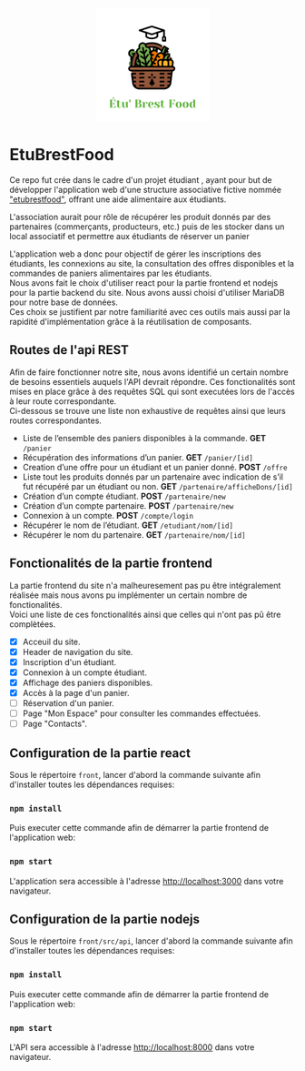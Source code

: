 <p align="center">
  <img src="/front/src/logo.png" alt="Logo EtuBrestFood"  width="200"/>
</p>

# EtuBrestFood
  
Ce repo fut crée dans le cadre d'un projet étudiant , ayant pour but de développer l'application web d'une structure associative fictive nommée ["etubrestfood"](https://drive.google.com/file/d/1w0TKgJDsoypoLU_sBQp5gMMxhfLh0LV2/view?usp=sharing), offrant une aide alimentaire aux étudiants.

L'association aurait pour rôle de récupérer les produit donnés par des partenaires (commerçants, producteurs, etc.) puis de les stocker dans un local associatif et permettre aux étudiants de réserver un panier 

L'application web a donc pour objectif de gérer les inscriptions des étudiants, les connexions au site, la consultation des offres disponibles et la commandes de paniers alimentaires par les étudiants.\
Nous avons fait le choix d'utiliser react pour la partie frontend et nodejs pour la partie backend du site.
Nous avons aussi choisi d'utiliser MariaDB pour notre base de données.\
Ces choix se justifient par notre familiarité avec ces outils mais aussi par la rapidité d'implémentation grâce à la réutilisation de composants.

## Routes de l'api REST

Afin de faire fonctionner notre site, nous avons identifié un certain nombre de besoins essentiels auquels l'API devrait répondre. Ces fonctionalités sont mises en place grâce à des requêtes SQL qui sont executées lors de l'accès à leur route correspondante.\
Ci-dessous se trouve une liste non exhaustive de requêtes ainsi que leurs routes correspondantes.

* Liste de l’ensemble des paniers disponibles à la commande.     <b>GET</b> `/panier`
* Récupération des informations d’un panier.     <b>GET</b> `/panier/[id]`
* Creation d’une offre pour un étudiant et un panier donné.     <b>POST</b> `/offre`
* Liste tout les produits donnés par un partenaire avec indication de s’il fut récupéré par un étudiant ou non.     <b>GET</b> `/partenaire/afficheDons/[id]`
* Création d’un compte étudiant.     <b>POST</b> `/partenaire/new`
* Création d’un compte partenaire.     <b>POST</b> `/partenaire/new`
* Connexion à un compte.     <b>POST</b> `/compte/login`
* Récupérer le nom de l’étudiant.     <b>GET</b> `/etudiant/nom/[id]`
* Récupérer le nom du partenaire.     <b>GET</b> `/partenaire/nom/[id]`

## Fonctionalités de la partie frontend

La partie frontend du site n'a malheuresement pas pu être intégralement réalisée mais nous avons pu implémenter un certain nombre de fonctionalités.\
Voici une liste de ces fonctionalités ainsi que celles qui n'ont pas pû être complètées.

- [x] Acceuil du site.
- [x] Header de navigation du site.
- [x] Inscription d'un étudiant.
- [x] Connexion à un compte étudiant.
- [x] Affichage des paniers disponibles.
- [x] Accès à la page d'un panier.
- [ ] Réservation d'un panier.
- [ ] Page "Mon Espace" pour consulter les commandes effectuées.
- [ ] Page "Contacts".

## Configuration de la partie react

Sous le répertoire `front`, lancer d'abord la commande suivante afin d'installer toutes les dépendances requises:

### `npm install`

Puis executer cette commande afin de démarrer la partie frontend de l'application web:

### `npm start`

L'application sera accessible à l'adresse [http://localhost:3000](http://localhost:3000) dans votre navigateur.

## Configuration de la partie nodejs

Sous le répertoire `front/src/api`, lancer d'abord la commande suivante afin d'installer toutes les dépendances requises:

### `npm install`

Puis executer cette commande afin de démarrer la partie frontend de l'application web:

### `npm start`

L'API sera accessible à l'adresse [http://localhost:8000](http://localhost:8000) dans votre navigateur.

<!-- MARKDOWN LINKS & IMAGES -->
<!-- https://www.markdownguide.org/basic-syntax/#reference-style-links -->
[etubrestfood-logotype]: /front/src/logo.png
